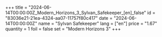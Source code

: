 +++
title = "2024-06-14T00:00:00Z_Modern_Horizons_3_Sylvan_Safekeeper_[en]_false"
id = "83036e21-21ea-4324-aa07-11757f80c417"
date = "2024-06-14T00:00:00Z"
name = "Sylvan Safekeeper"
lang = ["en"]
price = "1.67"
quantity = 1
foil = false
set = "Modern Horizons 3"
+++
